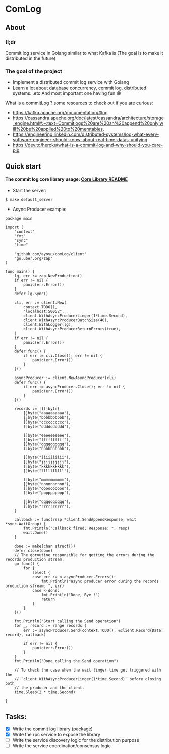 # ComLog

## About

### tl;dr

Commit log service in Golang similar to what Kafka is (The goal is to make it distributed in the future)

### The goal of the project

- Implement a distributed commit log service with Golang
- Learn a lot about database concurrency, commit log, distributed systems...etc And most important one having fun 😁️

What is a commitLog ? some resources to check out if you are curious:

- https://kafka.apache.org/documentation/#log
- https://cassandra.apache.org/doc/latest/cassandra/architecture/storage_engine.html#:~:text=Commitlogs%20are%20an%20append%20only,will%20be%20applied%20to%20memtables.
- https://engineering.linkedin.com/distributed-systems/log-what-every-software-engineer-should-know-about-real-time-datas-unifying
- https://dev.to/heroku/what-is-a-commit-log-and-why-should-you-care-pib

## Quick start

#### The commit log core library usage: [Core Library README](comLog/README.md)

- Start the server:

```shell
$ make default_server
```

- Async Producer example:

```golang
package main

import (
	"context"
	"fmt"
	"sync"
	"time"

	"github.com/ayoyu/comLog/client"
	"go.uber.org/zap"
)

func main() {
	lg, err := zap.NewProduction()
	if err != nil {
		panic(err.Error())
	}
	defer lg.Sync()

	cli, err := client.New(
		context.TODO(),
		"localhost:50052",
		client.WithAsyncProducerLinger(1*time.Second),
		client.WithAsyncProducerBatchSize(40),
		client.WithLogger(lg),
		client.WithAsyncProducerReturnErrors(true),
	)
	if err != nil {
		panic(err.Error())
	}
	defer func() {
		if err := cli.Close(); err != nil {
			panic(err.Error())
		}
	}()

	asyncProducer := client.NewAsyncProducer(cli)
	defer func() {
		if err := asyncProducer.Close(); err != nil {
			panic(err.Error())
		}
	}()

	records := [][]byte{
		[]byte("aaaaaaaaaa"),
		[]byte("bbbbbbbbbb"),
		[]byte("cccccccccc"),
		[]byte("dddddddddd"),

		[]byte("eeeeeeeeee"),
		[]byte("ffffffffff"),
		[]byte("gggggggggg"),
		[]byte("hhhhhhhhhh"),

		[]byte("iiiiiiiiii"),
		[]byte("jjjjjjjjjj"),
		[]byte("kkkkkkkkkk"),
		[]byte("llllllllll"),

		[]byte("mmmmmmmmmm"),
		[]byte("nnnnnnnnnn"),
		[]byte("oooooooooo"),
		[]byte("pppppppppp"),

		[]byte("qqqqqqqqqq"),
		[]byte("rrrrrrrrrr"),
	}

	callback := func(resp *client.SendAppendResponse, wait *sync.WaitGroup) {
		fmt.Println("Callback fired; Response: ", resp)
		wait.Done()
	}

	done := make(chan struct{})
	defer close(done)
	// The goroutine responsible for getting the errors during the records production stream.
	go func() {
		for {
			select {
			case err := <-asyncProducer.Errors():
				fmt.Println("async producer error during the records production stream: ", err)
			case <-done:
				fmt.Println("Done, Bye !")
				return
			}
		}
	}()

	fmt.Println("Start calling the Send operation")
	for _, record := range records {
		err := asyncProducer.Send(context.TODO(), &client.Record{Data: record}, callback)

		if err != nil {
			panic(err.Error())
		}
	}
	fmt.Println("Done calling the Send operation")

	// To check the case when the wait linger time get triggered with the
	// `client.WithAsyncProducerLinger(1*time.Second)` before closing both
	// the producer and the client.
	time.Sleep(2 * time.Second)

}
```

## Tasks:

- [x] Write the commit log library (package)
- [x] Write the rpc service to expose the library
- [ ] Write the service discovery logic for the distribution purpose
- [ ] Write the service coordination/consensus logic
